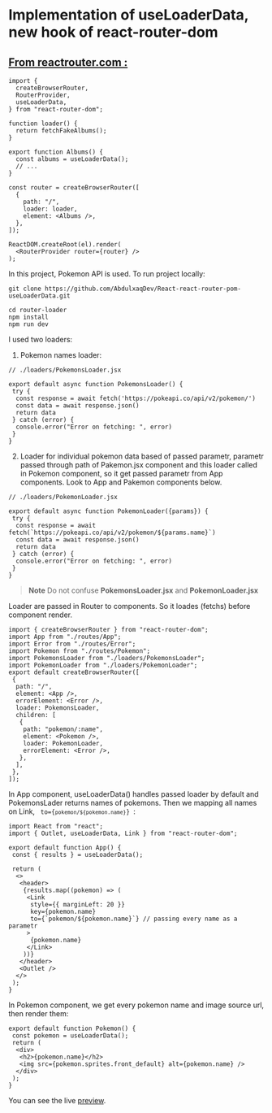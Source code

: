 # Implementation of useLoaderData, new hook of react-router-dom

## [From reactrouter.com :](https://reactrouter.com/en/main/hooks/use-loader-data)

```
import {
  createBrowserRouter,
  RouterProvider,
  useLoaderData,
} from "react-router-dom";

function loader() {
  return fetchFakeAlbums();
}

export function Albums() {
  const albums = useLoaderData();
  // ...
}

const router = createBrowserRouter([
  {
    path: "/",
    loader: loader,
    element: <Albums />,
  },
]);

ReactDOM.createRoot(el).render(
  <RouterProvider router={router} />
);
```

In this project, Pokemon API is used.
To run project locally: 
```
git clone https://github.com/AbdulxaqDev/React-react-router-pom-useLoaderData.git

cd router-loader
npm install
npm run dev
```

I used two loaders: 
1. Pokemon names loader: 
```
// ./loaders/PokemonsLoader.jsx

export default async function PokemonsLoader() {
 try {
  const response = await fetch('https://pokeapi.co/api/v2/pokemon/')
  const data = await response.json()
  return data
 } catch (error) {
  console.error("Error on fetching: ", error)
 }
}
```

2. Loader for individual pokemon data based of passed parametr, parametr passed through path of Pakemon.jsx component and this loader called in Pokemon component, so it get passed parametr from App components. Look to App and Pakemon components below.

```
// ./loaders/PokemonLoader.jsx

export default async function PokemonLoader({params}) {
 try {
  const response = await fetch(`https://pokeapi.co/api/v2/pokemon/${params.name}`)
  const data = await response.json()
  return data
 } catch (error) {
  console.error("Error on fetching: ", error)
 }
}
```

> **Note**
> Do not confuse **PokemonsLoader.jsx** and **PokemonLoader.jsx**

Loader are passed in Router to components. So it loades (fetchs) before component render.

```
import { createBrowserRouter } from "react-router-dom";
import App from "./routes/App";
import Error from "./routes/Error";
import Pokemon from "./routes/Pokemon";
import PokemonsLoader from "./loaders/PokemonsLoader";
import PokemonLoader from "./loaders/PokemonLoader";
export default createBrowserRouter([
 {
  path: "/",
  element: <App />,
  errorElement: <Error />,
  loader: PokemonsLoader,
  children: [
   {
    path: "pokemon/:name",
    element: <Pokemon />,
    loader: PokemonLoader,
    errorElement: <Error />,
   },
  ],
 },
]);
```

In App component, useLoaderData() handles passed loader by default and PokemonsLader returns names of pokemons. Then we mapping all names on Link,  <code> to={`pokemon/${pokemon.name}`} </code>:

```
import React from "react";
import { Outlet, useLoaderData, Link } from "react-router-dom";

export default function App() {
 const { results } = useLoaderData();

 return (
  <>
   <header>
    {results.map((pokemon) => (
     <Link
      style={{ marginLeft: 20 }}
      key={pokemon.name}
      to={`pokemon/${pokemon.name}`} // passing every name as a parametr
     >
      {pokemon.name}
     </Link>
    ))}
   </header>
   <Outlet />
  </>
 );
}
```

In Pokemon component, we get every pokemon name and image source url, then render them:

```
export default function Pokemon() {
 const pokemon = useLoaderData();
 return (
  <div>
   <h2>{pokemon.name}</h2>
   <img src={pokemon.sprites.front_default} alt={pokemon.name} />
  </div>
 );
}
```


You can see the live [preview](https://react-react-router-dom-useloaderdata.netlify.app/).




